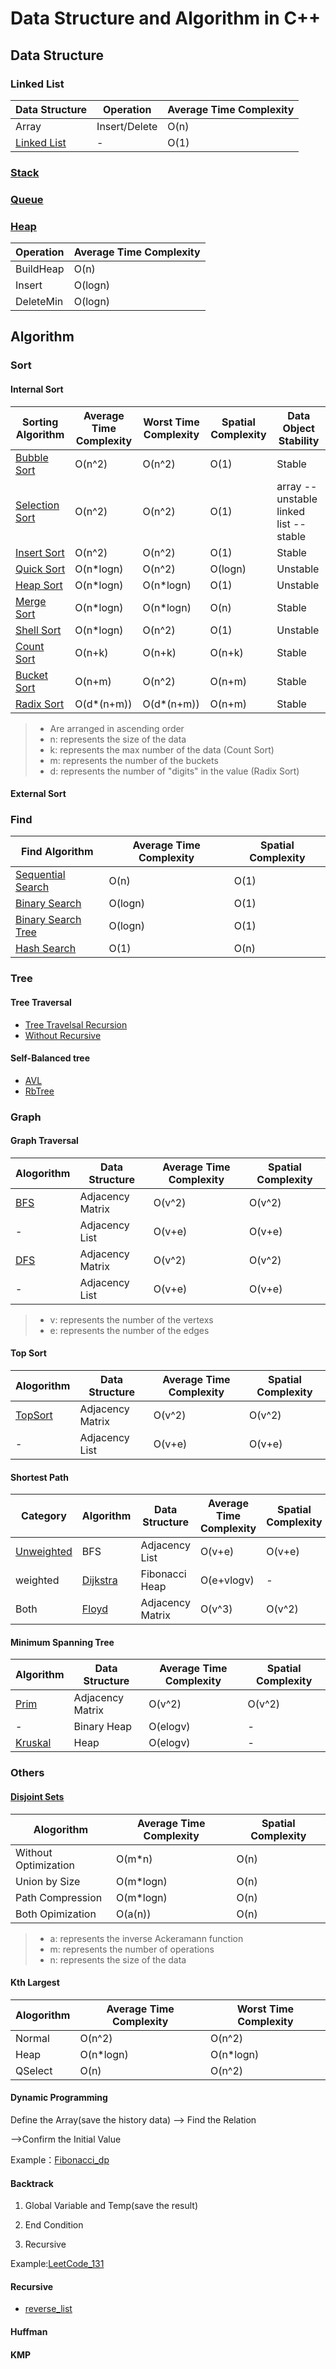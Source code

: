 # Data Structure and Algorithm in C++

## Data Structure

### Linked List

Data Structure | Operation | Average Time Complexity
--- | --- | ---
Array | Insert/Delete | O(n)
[Linked List](./DataStructure/LinkedList.cpp) | \- | O(1)

### [Stack](./DataStructure/Stack.cpp)

### [Queue](./DataStructure/Quene.cpp)

### [Heap](./DataStructure/Heap.cpp)

Operation | Average Time Complexity
--- | ---
BuildHeap | O(n)
Insert | O(logn)
DeleteMin | O(logn)

## Algorithm

### Sort

#### Internal Sort

Sorting Algorithm | Average Time Complexity | Worst Time Complexity | Spatial Complexity | Data Object Stability
--- | --- | --- | --- | ---
[Bubble Sort](./Sort/Bubble.cpp) | O(n^2)|O(n^2)|O(1)|Stable
[Selection Sort](./Sort/Select.cpp) | O(n^2)|O(n^2)|O(1)|array -- unstable<br>linked list -- stable
[Insert Sort](./Sort/Insert.cpp) | O(n^2)|O(n^2)|O(1)|Stable
[Quick Sort](./Sort/Quick.cpp) | O(n*logn) | O(n^2) | O(logn) | Unstable
[Heap Sort](./Sort/Heap.cpp) | O(n*logn)| O(n*logn)|O(1)|Unstable
[Merge Sort](./Sort/Merge.cpp) | O(n*logn) | O(n*logn)|O(n)| Stable
[Shell Sort](./Sort/Shell.cpp) | O(n*logn)|O(n^2)|O(1)|Unstable
[Count Sort](./Sort/Count.cpp) | O(n+k)|O(n+k)|O(n+k)|Stable
[Bucket Sort](./Sort/Bucket.cpp) | O(n+m)|O(n^2)|O(n+m)|Stable
[Radix Sort](./Sort/Radix.cpp) | O(d*(n+m)) | O(d*(n+m))| O(n+m) |Stable

> * Are arranged in ascending order
> * n: represents the size of the data
> * k: represents the max number of the data (Count Sort)
> * m: represents the number of the buckets
> * d: represents the number of "digits" in the value (Radix Sort)

<!--
* m: represents the maximum value minus the minimum value of the data
-->

#### External Sort

### Find

Find Algorithm | Average Time Complexity | Spatial Complexity
--- | --- | ---
[Sequential Search](./Find/Sequential.cpp) | O(n) | O(1)
[Binary Search](./Find/Binary.cpp) | O(logn) | O(1)
[Binary Search Tree](./Find/BST.cpp) | O(logn) | O(1)
[Hash Search](./Find/Hash.cpp) | O(1) | O(n)

### Tree

#### Tree Traversal

* [Tree Travelsal Recursion](./Tree/RecursivelyTraverse.cpp)
* [Without Recursive](./Tree/traverse_without_recursive.cpp)

#### Self-Balanced tree

* [AVL](./Tree/AVL.cpp)
* [RbTree](./Tree/RbTree.cpp)

### Graph

#### Graph Traversal

Alogorithm | Data Structure | Average Time Complexity | Spatial Complexity
--- | --- | --- | ---
[BFS](./Graph/BFS.cpp) | Adjacency Matrix | O(v^2) | O(v^2)
\- | Adjacency List | O(v+e) | O(v+e)
[DFS](./Graph/DFS.cpp) | Adjacency Matrix | O(v^2) | O(v^2)
\- | Adjacency List | O(v+e) | O(v+e)

> * v: represents the number of the vertexs
> * e: represents the number of the edges

#### Top Sort

Alogorithm | Data Structure | Average Time Complexity | Spatial Complexity
--- | --- | --- | ---
[TopSort](./Graph/TopSort.cpp) | Adjacency Matrix | O(v^2) | O(v^2)
\- | Adjacency List | O(v+e) | O(v+e)

#### Shortest Path

Category | Algorithm | Data Structure | Average Time Complexity | Spatial Complexity
--- | --- | --- | --- | ---
[Unweighted](./Graph/Unweighted.cpp) | BFS | Adjacency List | O(v+e) | O(v+e)
weighted | [Dijkstra](./Graph/Dijkstra.cpp) | Fibonacci Heap | O(e+vlogv) | \-
Both | [Floyd](./Graph/Floyd.cpp) | Adjacency Matrix | O(v^3) | O(v^2)

#### Minimum Spanning Tree

Algorithm | Data Structure | Average Time Complexity | Spatial Complexity
--- | --- | --- | ---
[Prim](./Graph/Prim.cpp) | Adjacency Matrix | O(v^2) | O(v^2)
\- | Binary Heap | O(elogv) | \-
[Kruskal](./Graph/Kruskal.cpp) | Heap | O(elogv) | \-

### Others

#### [Disjoint Sets](./Others/DisjointSets.cpp)

Alogorithm | Average Time Complexity | Spatial Complexity
--- | --- | ---
Without Optimization | O(m*n) | O(n)
Union by Size | O(m*logn) | O(n)
Path Compression | O(m*logn) | O(n)
Both Opimization | O(a(n)) | O(n)

> * a: represents the inverse Ackeramann function
> * m: represents the number of operations
> * n: represents the size of the data

#### Kth Largest

Alogorithm | Average Time Complexity | Worst Time Complexity
--- | --- | ---
Normal | O(n^2) | O(n^2)
Heap | O(n*logn) | O(n*logn)
QSelect | O(n) | O(n^2)

#### Dynamic Programming

Define the Array(save the history data) --> Find the Relation

-->Confirm the Initial Value

Example：[Fibonacci_dp](./Others/Fibonacci_dp.cpp)

#### Backtrack

1. Global Variable and Temp(save the result)

2. End Condition

3. Recursive

Example:[LeetCode_131](./Others/Backtrack.cpp)

#### Recursive

* [reverse_list](./Others/reverse_list.cpp)

#### Huffman

#### KMP
